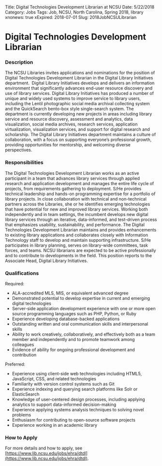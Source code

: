 Title: Digital Technologies Development Librarian at NCSU
Date: 5/22/2018
Category: Jobs
Tags: Job, NCSU, North Carolina, Spring 2018, library
xnonews: true
xExpired: 2018-07-01
Slug: 2018JobNCSULibrarian

# Digital Technologies Development Librarian

### Description

The NCSU Libraries invites applications and nominations for the position of Digital Technologies Development Librarian in the Digital Library Initiatives department.  Digital Library Initiatives develops and delivers an information environment that significantly advances end-user resource discovery and use of library services. Digital Library Initiatives has produced a number of unique and widely used systems to improve service to library users, including the Lentil photographic social media archival collecting system and the QuickSearch bento-box style single-search system. The department is currently developing new projects in areas including library service and resource discovery, assessment and analytics, data visualization, social media archives, research services, application virtualization, visualization services, and support for digital research and scholarship. The Digital Library Initiatives department maintains a culture of collaboration, with a focus on supporting everyone’s professional growth, providing opportunities for mentorship, and welcoming diverse perspectives.

### Responsibilities

The Digital Technologies Development Librarian works as an active participant in a team that advances library services through applied research and application development and manages the entire life cycle of projects, from requirements gathering to deployment. S/He provides technical leadership and hands-on programming expertise for a portfolio of library projects. In close collaboration with technical and non-technical partners across the Libraries, she or he identifies emerging technologies that have potential for new and improved library services. Working both independently and in team settings, the incumbent develops new digital library services through an iterative, data-informed, and test-driven process that emphasizes usability, sustainability, and performance. The Digital Technologies Development Librarian maintains and provides enhancements to existing library applications and collaborates closely with Information Technology staff to develop and maintain supporting infrastructure. S/He participates in library planning, serves on library-wide committees, task forces, and teams. NCSU librarians are expected to be active professionally and to contribute to developments in the field. This position reports to the Associate Head, Digital Library Initiatives.

### Qualifications

Required:  

* ALA-accredited MLS, MIS, or equivalent advanced degree
* Demonstrated potential to develop expertise in current and emerging digital technologies
* Server-side application development experience with one or more open source programming languages such as PHP, Python, or Ruby
* Experience developing database-backed applications
* Outstanding written and oral communication skills and interpersonal skills
* Ability to work creatively, collaboratively, and effectively both as a team member and independently and to promote teamwork among colleagues
* Evidence of ability for ongoing professional development and contribution

Preferred: 
 
* Experience using client-side web technologies including HTML5, JavaScript, CSS, and related technologies
* Familiarity with version control systems such as Git
* Experience indexing and querying search platforms like Solr or ElasticSearch
* Knowledge of user-centered design processes, including applying analytics to support data-informed decision-making
* Experience applying systems analysis techniques to solving novel problems
* Enthusiasm for contributing to open-source software projects
* Experience working in an academic library

### How to Apply 
For more details and how to apply, see [https://www.lib.ncsu.edu/jobs/ehra/dtdl](https://www.lib.ncsu.edu/jobs/ehra/dtdl).